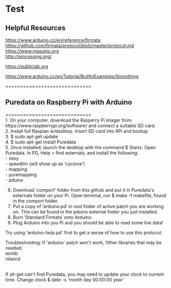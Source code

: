 <h1>Test</h1>

<H2> Helpful Resources </H2>


https://www.arduino.cc/en/reference/firmata<BR>
https://github.com/firmata/protocol/blob/master/protocol.md<BR>
https://www.maxuino.org<br>
http://processing.org/<BR>
  
  
https://publiclab.org<BR>

  
  
https://www.arduino.cc/en/Tutorial/BuiltInExamples/Smoothing

  
  
=============================
  <h2>Puredata on Raspberry Pi with Arduino</h2>
=============================<br>
1. On your computer, download the Rasperry Pi imager from https://www.raspberrypi.org/software/ and connect a suitable SD card.<br>
2. Install full Raspian w/desktop. Insert SD card into RPi and bootup.<br>
3. $ sudo apt-get update<br>
4. $ sudo apt-get install Puredata<br>
5. Once installed, launch the desktop with the command $ Startx. Open Puredata. In PD, Help > find externals, and install the following:<br>
	- zexy<br>
	- speedlim (will show up as 'cyclone')<br>
	- mapping<br>
	- puremapping<br>
	- pduino<br>


6. Download 'comport' folder from this github and put it in Puredata's externals folder on your Pi. Open terminal, run $ make -f makefile, found in the comport folder.<br>
7. Put a copy of ‘arduino.pd’ in root folder of active patch you are working on. This can be found in the pduino external folder you just installed.<br>
8. Burn ‘Standard Firmata’ onto Arduino.<br>
9. Plug Arduino into you Pi and you should be able to read some live data!<br>
	
Try using 'arduino-help.pd' first to get a sense of how to use this protocol. <br>

Troubleshooting:
If 'arduino' patch won't work, Other libraries that may be needed:<br>
iemlib<br>
nilwind<br><br>
	
If alt-get can't find Puredata, you may need to update your clock to current time. Change clock $ date -s ‘month day 00:00:00 year’<br>

